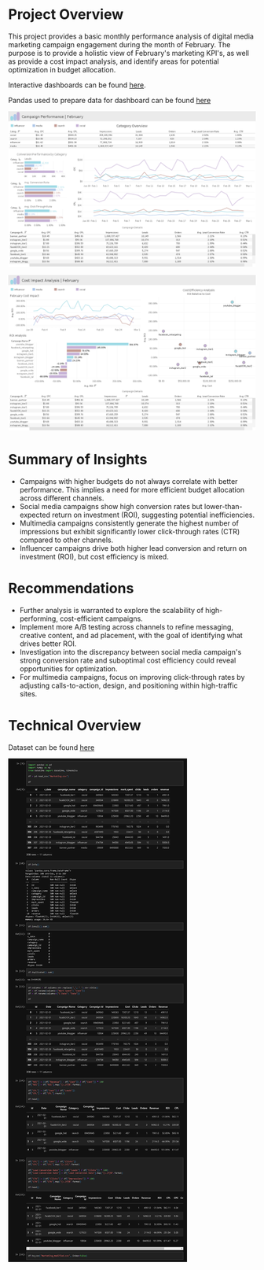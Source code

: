 Project Overview
===============

This project provides a basic monthly performance analysis of digital media marketing campaign engagement during the month of February. The purpose is to provide a holistic view of February's marketing KPI's, as well as provide a cost impact analysis, and identify areas for potential optimization in budget allocation.

Interactive dashboards can be found [here](https://public.tableau.com/app/profile/max.d4182/viz/MarketingCampaignPerformanceAnalysis_17275645130830/CampaignPerformanceDashboard).

Pandas used to prepare data for dashboard can be found [here](#technical-overview)

![image1](Content/page1.png)

![image2](Content/page2.png)

Summary of Insights
==================

- Campaigns with higher budgets do not always correlate with better performance. This implies a need for more efficient budget allocation across different channels.
- Social media campaigns show high conversion rates but lower-than-expected return on investment (ROI), suggesting potential inefficiencies.
- Multimedia campaigns consistently generate the highest number of impressions but exhibit significantly lower click-through rates (CTR) compared to other channels.
- Influencer campaigns drive both higher lead conversion and return on investment (ROI), but cost efficiency is mixed.

Recommendations
==============

- Further analysis is warranted to explore the scalability of high-performing, cost-efficient campaigns.
- Implement more A/B testing across channels to refine messaging, creative content, and ad placement, with the goal of identifying what drives better ROI.
- Investigation into the discrepancy between social media campaign's strong conversion rate and suboptimal cost efficiency could reveal opportunities for optimization.
- For multimedia campaigns, focus on improving click-through rates by adjusting calls-to-action, design, and positioning within high-traffic sites.


Technical Overview
=================

Dataset can be found [here](https://www.kaggle.com/datasets/sinderpreet/analyze-the-marketing-spending/data)

![jupyter](Content/notebook1.png)
